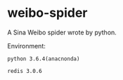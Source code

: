 # weibo-spider

A Sina Weibo spider wrote by python.

Environment:

    python 3.6.4(anacnonda)
    
    redis 3.0.6
